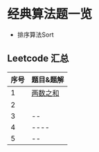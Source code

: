 # 经典算法题一览
* 排序算法Sort


## Leetcode 汇总

| 序号 | 题目&题解                                                    |
| ---- | ------------------------------------------------------------ |
| 1    | [两数之和](https://github.com/leekaka/stunning-algorithm-problem/blob/master/Leetcode-stunning/LeetCode第1题：两数之和.md) |
| 2    |    []()                                                          |
| 3    |--|
| 4    |----|
| 5    |--|


